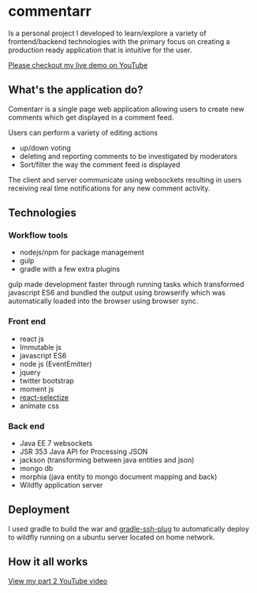 # commentarr
Is a personal project I developed to learn/explore a variety of frontend/backend technologies with the primary focus on creating a production ready application that is intuitive for the user.

[Please checkout my live demo on YouTube](https://github.com/furqanZafar/react-selectize)

## What's the application do?
Comentarr is a single page web application allowing users to create new comments which get displayed in a comment feed.

Users can perform a variety of editing actions 
 * up/down voting 
 * deleting and reporting comments to be investigated by moderators 
 * Sort/filter the way the comment feed is displayed

The client and server communicate using websockets resulting in users receiving real time notifications for any new comment activity.

## Technologies 

### Workflow tools
- nodejs/npm for package management
- gulp
- gradle with a few extra plugins

gulp made development faster through running tasks which transformed javascript ES6 and bundled the output using browserify which was automatically loaded into the browser using browser sync. 

### Front end
* react js
* Immutable js
* javascript ES6
* node js (EventEmitter)
* jquery
* twitter bootstrap
* moment js
* [react-selectize](https://github.com/furqanZafar/react-selectize)
* animate css

### Back end
* Java EE 7 websockets		  
* JSR 353 Java API for Processing JSON		
* jackson (transforming between java entities and json)		
* mongo db		   
* morphia (java entity to mongo document mapping and back) 		
* Wildfly application server

## Deployment
I used gradle to build the war and [gradle-ssh-plug](https://gradle-ssh-plugin.github.io/) to automatically deploy to wildfly running on a ubuntu server located on home network. 

## How it all works
[View my part 2 YouTube video](https://github.com/furqanZafar/react-selectize)

  
